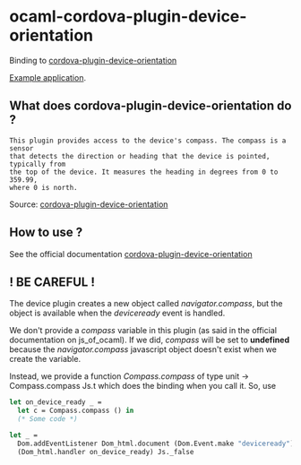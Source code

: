 # ocaml-cordova-plugin-device-orientation

Binding to
[cordova-plugin-device-orientation](https://github.com/apache/cordova-plugin-device-orientation)

[Example
application](https://github.com/dannywillems/ocaml-cordova-plugin-device-orientation-example).

## What does cordova-plugin-device-orientation do ?

```
This plugin provides access to the device's compass. The compass is a sensor
that detects the direction or heading that the device is pointed, typically from
the top of the device. It measures the heading in degrees from 0 to 359.99,
where 0 is north.
```

Source: [cordova-plugin-device-orientation](https://github.com/apache/cordova-plugin-device-orientation)

## How to use ?

See the official documentation
[cordova-plugin-device-orientation](https://github.com/apache/cordova-plugin-device-orientation)

## ! BE CAREFUL !

The device plugin creates a new object called *navigator.compass*, but the object is
available when the *deviceready* event is handled.

We don't provide a *compass* variable in this plugin (as said in the official
documentation on js_of_ocaml). If we did, *compass* will be set to **undefined**
because the *navigator.compass* javascript object doesn't exist when we create
the variable.

Instead, we provide a function *Compass.compass* of type unit -> Compass.compass
Js.t which does the binding when you call it.
So, use

```OCaml
let on_device_ready _ =
  let c = Compass.compass () in
  (* Some code *)

let _ =
  Dom.addEventListener Dom_html.document (Dom.Event.make "deviceready")
  (Dom_html.handler on_device_ready) Js._false
```
